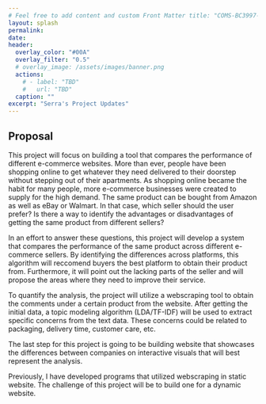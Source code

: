 ```yaml
---
# Feel free to add content and custom Front Matter title: "COMS-BC3997-SP23"
layout: splash
permalink: 
date:
header:
  overlay_color: "#00A"
  overlay_filter: "0.5"
  # overlay_image: /assets/images/banner.png
  actions:
    # - label: "TBD"
    #   url: "TBD"
  caption: ""
excerpt: "Serra's Project Updates"
---
```


## Proposal 

This project will focus on building a tool that compares the performance of different e-commerce websites. More than ever, people have
been shopping online to get whatever they need delivered to their doorstep without stepping out of their apartments. As shopping online
became the habit for many people, more e-commerce businesses were created to supply for the high demand. The same product can be bought 
from Amazon as well as eBay or Walmart. In that case, which seller should the user prefer? Is there a way to identify the advantages or 
disadvantages of getting the same product from different sellers? 

In an effort to answer these questions, this project will develop a system that compares the performance of the same product across 
different e-commerce sellers. By identifying the differences across platforms, this algorithm will reccomend buyers the best platform
to obtain their product from. Furthermore, it will point out the lacking parts of the seller and will propose the areas where they need
to improve their service. 

To quantify the analysis, the project will utilize a webscraping tool to obtain the comments under a certain product from the website.
After getting the initial data, a topic modeling algorithm (LDA/TF-IDF) will be used to extract specific concerns from the text data. 
These concerns could be related to packaging, delivery time, customer care, etc. 

The last step for this project is going to be building website that showcases the differences between companies on interactive 
visuals that will best represent the analysis. 

Previously, I have developed programs that utilized webscraping in static website. The challenge of this project will be to build 
one for a dynamic website. 